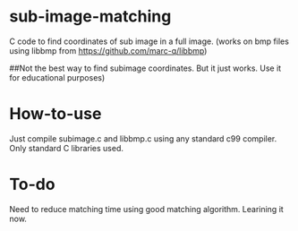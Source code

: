 # sub-image-matching
C code to find coordinates of sub image in a full image. (works on bmp files using libbmp from https://github.com/marc-q/libbmp)

##Not the best way to find subimage coordinates. But it just works. Use it for educational purposes)

# How-to-use
Just compile subimage.c and libbmp.c using any standard c99 compiler. Only standard C libraries used.

# To-do
Need to reduce matching time using good matching algorithm. Learining it now.

